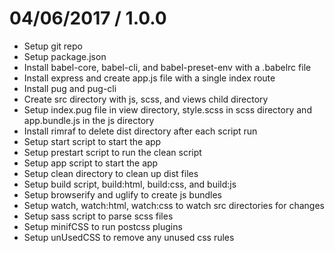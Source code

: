 # 04/06/2017 / 1.0.0
- Setup git repo
- Setup package.json
- Install babel-core, babel-cli, and babel-preset-env with a .babelrc file
- Install express and create app.js file with a single index route
- Install pug and pug-cli
- Create src directory with js, scss, and views child directory
- Setup index.pug file in view directory, style.scss in scss directory and app.bundle.js in the js directory
- Install rimraf to delete dist directory after each script run 
- Setup start script to start the app
- Setup prestart script to run the clean script
- Setup app script to start the app
- Setup clean directory to clean up dist files
- Setup build script, build:html, build:css, and build:js 
- Setup browserify and uglify to create js bundles
- Setup watch, watch:html, watch:css to watch src directories for changes
- Setup sass script to parse scss files
- Setup minifCSS to run postcss plugins
- Setup unUsedCSS to remove any unused css rules